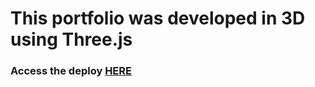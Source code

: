  <h1>This portfolio was developed in 3D using Three.js</h1>
  <h3>Access the deploy <a href="https://effulgent-lokum-42bf75.netlify.app/">HERE</a>
  </h3>
